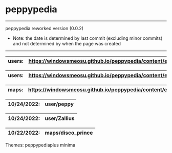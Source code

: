 # peppypedia
* * *
  peppypedia
      reworked version (0.0.2)
      
  * Note: the date is determined by last commit (excluding minor commits) and not determined by when the page was created
   
   * * *

| users: | https://windowsmeosu.github.io/peppypedia/content/en/users/peppy |
| --- | --- |

| users: | https://windowsmeosu.github.io/peppypedia/content/en/users/Zallius |
| --- | --- |

| maps: | https://windowsmeosu.github.io/peppypedia/content/en/maps/disco_prince |
| --- | --- |

| 10/24/2022: | user/peppy |
| --- | --- |

| 10/24/2022: | user/Zallius |
| --- | --- |

| 10/22/2022: | maps/disco_prince |
| --- | --- |



Themes:
peppypediaplus
minima
